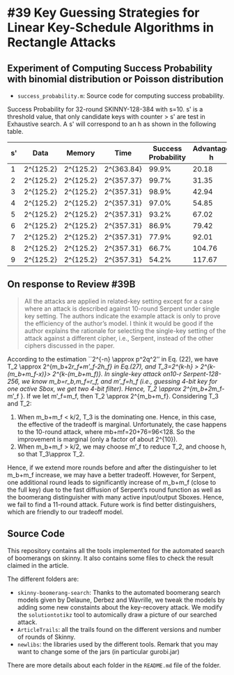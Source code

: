 #39 Key Guessing Strategies for Linear Key-Schedule Algorithms in Rectangle Attacks
===
Experiment of Computing Success Probability with binomial distribution or Poisson distribution
---
* `success_probability.m`: Source code for computing success probability.

Success Probability for 32-round SKINNY-128-384 with s=10. s' is a threshold value, that only candidate keys with counter > s' are test in Exhaustive search. A s' will correspond to an h as shown in the following table.

s' | Data | Memory | Time | Success Probability | Advantage h
----|-----|------|-------|--------|---------
1 | 2^{125.2} | 2^{125.2} | 2^{363.84} | 99.9% | 20.18
2 | 2^{125.2} | 2^{125.2} | 2^{357.37} | 99.7% | 31.35
3 | 2^{125.2} | 2^{125.2} | 2^{357.31} | 98.9% | 42.94
4 | 2^{125.2} | 2^{125.2} | 2^{357.31} | 97.0% | 54.85
5 | 2^{125.2} | 2^{125.2} | 2^{357.31} | 93.2% | 67.02
6 | 2^{125.2} | 2^{125.2} | 2^{357.31} | 86.9% | 79.42
7 | 2^{125.2} | 2^{125.2} | 2^{357.31} | 77.9% | 92.01
8 | 2^{125.2} | 2^{125.2} | 2^{357.31} | 66.7% | 104.76
9 | 2^{125.2} | 2^{125.2} | 2^{357.31} | 54.2% | 117.67

On response to Review #39B
---

> All the attacks are applied in related-key setting except for a case where an attack is described against 10-round Serpent under single key setting. The authors indicate the example attack is only to prove the efficiency of the author’s model. I think it would be good if the author explains the rationale for selecting the single-key setting of the attack against a different cipher, i.e., Serpent, instead of the other ciphers discussed in the paper.

According to the estimation ``2^{-n} \approx p^2q^2’’ in Eq. (22), we have T_2 \approx 2^{m_b+2*r_f+m’_f-2h_f} in Eq.(27), and T_3=2^{k-h} > 2^{k-(m_b+m_f-x)}> 2^{k-(m_b+m_f)}. In single-key attack on10-r Serpent-128-256, we know m_b=r_b,m_f=r_f, and m’_f=h_f (i.e., guessing 4-bit key for one active Sbox, we get two 4-bit filter). Hence, T_2 \approx 2^{m_b+2*m_f-m’_f }. If we let m’_f=m_f, then T_2 \approx 2^{m_b+m_f}. Considering T_3 and T_2:
1)	When m_b+m_f < k/2, T_3 is the dominating one. Hence, in this case, the effective of the tradeoff is marginal. Unfortunately, the case happens to the 10-round attack, where mb+mf=20+76=96<128. So the improvement is marginal (only a factor of about 2^{10}).
2)	When m_b+m_f > k/2, we may choose m’_f to reduce T_2, and choose h, so that T_3\approx T_2. 

Hence, if we extend more rounds before and after the distinguisher to let m_b+m_f increase, we may have a better tradeoff. However, for Serpent, one additional round leads to significantly increase of m_b+m_f (close to the full key) due to the fast diffusion of Serpent’s round function as well as the boomerang distinguisher with many active input/output Sboxes. Hence, we fail to find a 11-round attack. Future work is find better distinguishers, which are friendly to our tradeoff model. 


Source Code
---
This repository contains all the tools implemented for the automated search of boomerangs on skinny. It also contains some files to check the result claimed in the article.

The different folders are:
* `skinny-boomerang-search`: Thanks to the automated boomerang search models given by Delaune, Derbez and Wavrille, we tweak the models by adding some new constaints about the key-recovery attack. We modify the `solutiontotikz` tool to automically draw a picture of our searched attack.
* `ArticleTrails`: all the trails found on the different versions and number of rounds of Skinny.
* `newlibs`: the libraries used by the different tools. Remark that you may want to change some of the jars (in particular gurobi.jar)


There are more details about each folder in the `README.md` file of the folder.
